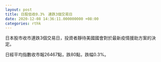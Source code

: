 ```yaml
---
layout: post
title: 日股低收0.3%　連跌3個交易日
date: 2020-12-08 14:36:11.000000000 +08:00
categories: rthk
---
```


日本股市收市連跌3個交易日，投資者靜待美國國會對於最新疫情援助方案的決定。

日經平均指數收市報26467點，跌80點，跌幅0.3%。
